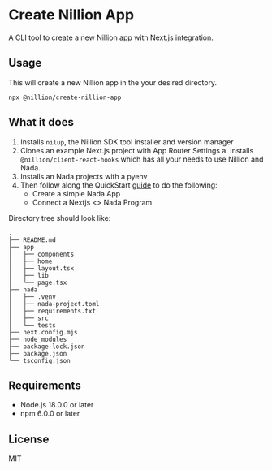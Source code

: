 # Create Nillion App

A CLI tool to create a new Nillion app with Next.js integration.

## Usage

This will create a new Nillion app in the your desired directory.

`npx @nillion/create-nillion-app`

## What it does

1. Installs `nilup`, the Nillion SDK tool installer and version manager
2. Clones an example Next.js project with App Router Settings
   a. Installs `@nillion/client-react-hooks` which has all your needs to use Nillion and Nada.
3. Installs an Nada projects with a pyenv
4. Then follow along the QuickStart [guide](https://github.com/NillionNetwork/awesome-nillion/issues/2) to do the following:
   - Create a simple Nada App
   - Connect a Nextjs <> Nada Program

Directory tree should look like:

```
.
├── README.md
├── app
│   ├── components
│   ├── home
│   ├── layout.tsx
│   ├── lib
│   └── page.tsx
├── nada
│   ├── .venv
│   ├── nada-project.toml
│   ├── requirements.txt
│   ├── src
│   └── tests
├── next.config.mjs
├── node_modules
├── package-lock.json
├── package.json
└── tsconfig.json

```

## Requirements

- Node.js 18.0.0 or later
- npm 6.0.0 or later

## License

MIT
